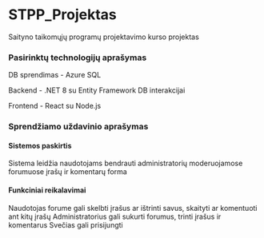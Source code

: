# STPP_Projektas
 Saityno taikomųjų programų projektavimo kurso projektas

<h3>Pasirinktų technologijų aprašymas</h3>
<p>DB sprendimas - Azure SQL</p>
<p>Backend - .NET 8 su Entity Framework DB interakcijai</p>
<p>Frontend - React su Node.js</p>

<h3>Sprendžiamo uždavinio aprašymas</h3>
<h4>Sistemos paskirtis</h4>
Sistema leidžia naudotojams bendrauti administratorių moderuojamose forumuose įrašų ir komentarų forma
<h4>Funkciniai reikalavimai</h4>
<tb>
<tr>Naudotojas forume gali skelbti įrašus ar ištrinti savus, skaityti ar komentuoti ant kitų įrašų</tr>
<tr>Administratorius gali sukurti forumus, trinti įrašus ir komentarus</tr>
<tr>Svečias gali prisijungti</tr>
</tb>
